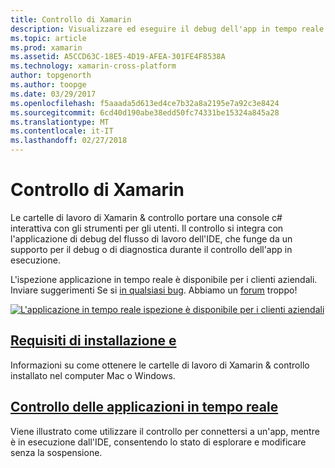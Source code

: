 ```yaml
---
title: Controllo di Xamarin
description: Visualizzare ed eseguire il debug dell'app in tempo reale
ms.topic: article
ms.prod: xamarin
ms.assetid: A5CCD63C-18E5-4D19-AFEA-301FE4F8538A
ms.technology: xamarin-cross-platform
author: topgenorth
ms.author: toopge
ms.date: 03/29/2017
ms.openlocfilehash: f5aaada5d613ed4ce7b32a8a2195e7a92c3e8424
ms.sourcegitcommit: 6cd40d190abe38edd50fc74331be15324a845a28
ms.translationtype: MT
ms.contentlocale: it-IT
ms.lasthandoff: 02/27/2018
---
```

# <a name="xamarin-inspector"></a>Controllo di Xamarin


Le cartelle di lavoro di Xamarin & controllo portare una console c# interattiva con gli strumenti per gli utenti. Il controllo si integra con l'applicazione di debug del flusso di lavoro dell'IDE, che funge da un supporto per il debug o di diagnostica durante il controllo dell'app in esecuzione.

L'ispezione applicazione in tempo reale è disponibile per i clienti aziendali. Inviare suggerimenti Se si [in qualsiasi bug](~/tools/inspector/install.md#reporting-bugs). Abbiamo un [forum](https://forums.xamarin.com/categories/inspector) troppo!

[ ![](images/interactive-1.0.0-bike-inspect-3d-small.png "L'applicazione in tempo reale ispezione è disponibile per i clienti aziendali")](images/interactive-1.0.0-bike-inspect-3d.png)

## <a name="installation-and-requirementstoolsinspectorinstallmd"></a>[Requisiti di installazione e](~/tools/inspector/install.md)

Informazioni su come ottenere le cartelle di lavoro di Xamarin & controllo installato nel computer Mac o Windows.

## <a name="inspecting-live-applicationstoolsinspectorinspectmd"></a>[Controllo delle applicazioni in tempo reale](~/tools/inspector/inspect.md)

Viene illustrato come utilizzare il controllo per connettersi a un'app, mentre è in esecuzione dall'IDE, consentendo lo stato di esplorare e modificare senza la sospensione.


